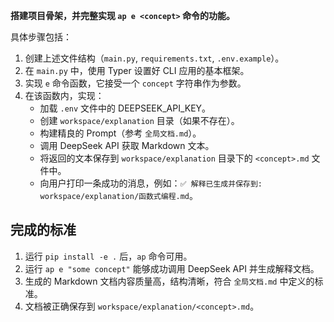 **搭建项目骨架，并完整实现 `ap e <concept>` 命令的功能。**

具体步骤包括：

1. 创建上述文件结构（`main.py`, `requirements.txt`, `.env.example`）。
2. 在 `main.py` 中，使用 Typer 设置好 CLI 应用的基本框架。
3. 实现 `e` 命令函数，它接受一个 `concept` 字符串作为参数。
4. 在该函数内，实现：
    * 加载 `.env` 文件中的 DEEPSEEK_API_KEY。
    * 创建 `workspace/explanation` 目录（如果不存在）。
    * 构建精良的 Prompt（参考 `全局文档.md`）。
    * 调用 DeepSeek API 获取 Markdown 文本。
    * 将返回的文本保存到 `workspace/explanation` 目录下的 `<concept>.md` 文件中。
    * 向用户打印一条成功的消息，例如：`✅ 解释已生成并保存到: workspace/explanation/函数式编程.md`。

## 完成的标准

1. 运行 `pip install -e .` 后，`ap` 命令可用。
2. 运行 `ap e "some concept"` 能够成功调用 DeepSeek API 并生成解释文档。
3. 生成的 Markdown 文档内容质量高，结构清晰，符合 `全局文档.md` 中定义的标准。
4. 文档被正确保存到 `workspace/explanation/<concept>.md`。
